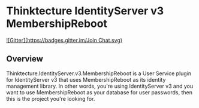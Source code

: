 # Thinktecture IdentityServer v3 MembershipReboot #
[![Gitter](https://badges.gitter.im/Join Chat.svg)](https://gitter.im/cendter/Thinktecture.IdentityServer.v3.MembershipReboot?utm_source=badge&utm_medium=badge&utm_campaign=pr-badge&utm_content=badge)

## Overview ##

Thinktecture.IdentityServer.v3.MembershipReboot is a User Service plugin for IdentityServer v3 that uses MembershipReboot as its identity management library. In other words, you're using IdentityServer v3 and you want to use MembershipReboot as your database for user passwords, then this is the project you're looking for.
